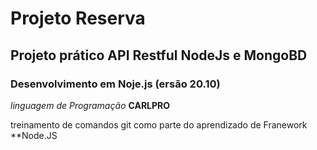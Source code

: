 # Projeto Reserva

## Projeto prático API Restful NodeJs e MongoBD

### Desenvolvimento em Noje.js (ersão 20.10)

_linguagem de Programação_ **CARLPRO**

treinamento de comandos git como parte do aprendizado de Franework **Node.JS